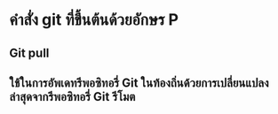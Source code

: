 # คำสั่ง git ที่ขึ้นต้นด้วยอักษร P
## Git pull 
## ใช้ในการอัพเดทรีพอซิทอรี่ Git ในท้องถิ่นด้วยการเปลี่ยนแปลงล่าสุดจากรีพอซิทอรี่ Git รีโมต
